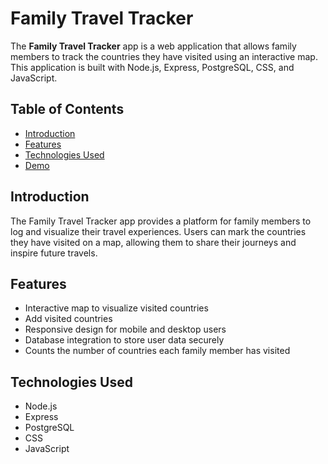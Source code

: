 # Family Travel Tracker

The **Family Travel Tracker** app is a web application that allows family members to track the countries they have visited using an interactive map. This application is built with Node.js, Express, PostgreSQL, CSS, and JavaScript.

## Table of Contents

- [Introduction](#introduction)
- [Features](#features)
- [Technologies Used](#technologies-used)
- [Demo](#demo)

## Introduction

The Family Travel Tracker app provides a platform for family members to log and visualize their travel experiences. Users can mark the countries they have visited on a map, allowing them to share their journeys and inspire future travels.

## Features

- Interactive map to visualize visited countries
- Add visited countries
- Responsive design for mobile and desktop users
- Database integration to store user data securely
- Counts the number of countries each family member has visited

## Technologies Used

- Node.js
- Express
- PostgreSQL
- CSS
- JavaScript
